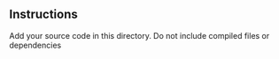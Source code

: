 ## Instructions

Add your source code in this directory. Do not include compiled files or dependencies